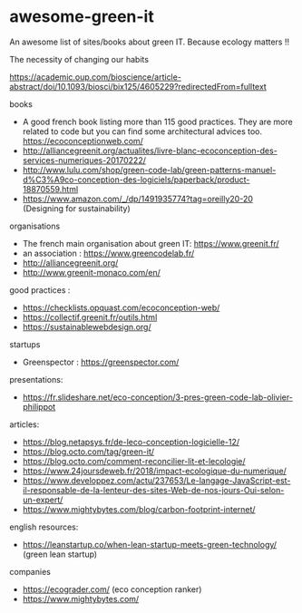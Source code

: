 # awesome-green-it
An awesome list of sites/books about green IT. Because ecology matters !!

The necessity of changing our habits

https://academic.oup.com/bioscience/article-abstract/doi/10.1093/biosci/bix125/4605229?redirectedFrom=fulltext 

books

- A good french book listing more than 115 good practices. They are more related to code but you can find some architectural advices too. https://ecoconceptionweb.com/
- http://alliancegreenit.org/actualites/livre-blanc-ecoconception-des-services-numeriques-20170222/
- http://www.lulu.com/shop/green-code-lab/green-patterns-manuel-d%C3%A9co-conception-des-logiciels/paperback/product-18870559.html
- https://www.amazon.com/_/dp/1491935774?tag=oreilly20-20 (Designing for sustainability)

organisations

- The french main organisation about green IT: https://www.greenit.fr/
- an association : https://www.greencodelab.fr/
- http://alliancegreenit.org/
- http://www.greenit-monaco.com/en/

good practices :

- https://checklists.opquast.com/ecoconception-web/
- https://collectif.greenit.fr/outils.html
- https://sustainablewebdesign.org/ 

startups

- Greenspector : https://greenspector.com/

presentations:

- https://fr.slideshare.net/eco-conception/3-pres-green-code-lab-olivier-philippot

articles:

- https://blog.netapsys.fr/de-leco-conception-logicielle-12/
- https://blog.octo.com/tag/green-it/
- https://blog.octo.com/comment-reconcilier-lit-et-lecologie/
- https://www.24joursdeweb.fr/2018/impact-ecologique-du-numerique/
- https://www.developpez.com/actu/237653/Le-langage-JavaScript-est-il-responsable-de-la-lenteur-des-sites-Web-de-nos-jours-Oui-selon-un-expert/
- https://www.mightybytes.com/blog/carbon-footprint-internet/

english resources:

- https://leanstartup.co/when-lean-startup-meets-green-technology/ (green lean startup)

companies

- https://ecograder.com/ (eco conception ranker)
- https://www.mightybytes.com/ 
